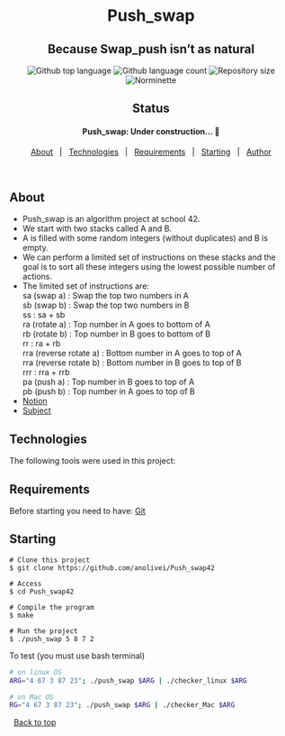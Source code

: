

<h1 align="center">Push_swap</h1>

<h2 align="center">
Because Swap_push isn’t as natural
</h2> 

<p align="center">
  <img alt="Github top language" src="https://img.shields.io/github/languages/top/anolivei/Push_swap42?color=3de069">

  <img alt="Github language count" src="https://img.shields.io/github/languages/count/anolivei/Push_swap42?color=3de069">

  <img alt="Repository size" src="https://img.shields.io/github/repo-size/anolivei/Push_swap42?color=3de069">

  <img alt="Norminette" src="https://github.com/anolivei/Push_swap42/actions/workflows/linter.yaml/badge.svg?event=push">

</p>

<h2 align="center"> 
Status
</h2>

<h4 align="center"> 
	Push_swap: Under construction...  🚧
</h4> 

<p align="center">
  <a href="#about">About</a> &#xa0; | &#xa0;
  <a href="#technologies">Technologies</a> &#xa0; | &#xa0;
  <a href="#requirements">Requirements</a> &#xa0; | &#xa0;
  <a href="#starting">Starting</a> &#xa0; | &#xa0;
  <a href="https://github.com/anolivei" target="_blank">Author</a>
</p>

<br>

## About ##

- Push_swap is an algorithm project at school 42.
- We start with two stacks called A and B.
- A is filled with some random integers (without duplicates) and B is empty.
- We can perform a limited set of instructions on these stacks and the goal is to sort all these integers using the lowest possible number of actions.
- The limited set of instructions are:<br>
sa (swap a) : Swap the top two numbers in A<br>
sb (swap b) : Swap the top two numbers in B<br>
ss : sa + sb<br>
ra (rotate a) : Top number in A goes to bottom of A<br>
rb (rotate b) : Top number in B goes to bottom of B<br>
rr : ra + rb<br>
rra (reverse rotate a) : Bottom number in A goes to top of A<br>
rra (reverse rotate b) : Bottom number in B goes to top of B<br>
rrr : rra + rrb<br>
pa (push a) : Top number in B goes to top of A<br>
pb (push b) : Top number in A goes to top of B<br>
- [Notion](http://bit.ly/push_swap)
- [Subject](https://github.com/anolivei/Push_swap42/blob/main/en.subject.pdf)
## Technologies ##

The following tools were used in this project:


## Requirements ##

Before starting you need to have: [Git](https://git-scm.com)

## Starting ##

```shell
# Clone this project
$ git clone https://github.com/anolivei/Push_swap42

# Access
$ cd Push_swap42

# Compile the program
$ make

# Run the project
$ ./push_swap 5 8 7 2

```

To test (you must use bash terminal)
```bash
# on linux OS
ARG="4 67 3 87 23"; ./push_swap $ARG | ./checker_linux $ARG

# on Mac OS
RG="4 67 3 87 23"; ./push_swap $ARG | ./checker_Mac $ARG
```

&#xa0;
<a href="#top">Back to top</a>
